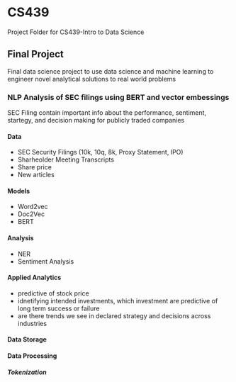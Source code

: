 # CS439
Project Folder for CS439-Intro to Data Science

## Final Project
Final data science project to use data science and machine learning to engineer novel analytical solutions to real world problems

### NLP Analysis of SEC filings using BERT and vector embessings
SEC Filing contain important info about the performance, sentiment, startegy, and decision making for publicly traded companies

#### Data
- SEC Security Filings (10k, 10q, 8k, Proxy Statement, IPO)
- Sharheolder Meeting Transcripts
- Share price
- New articles

#### Models
- Word2vec
- Doc2Vec
- BERT
#### Analysis
- NER
- Sentiment Analysis
#### Applied Analytics
- predictive of stock price
- idnetifying intended investments, which investment are predictive of long term success or failure
- are there trends we see in declared strategy and decisions across industries
#### Data Storage
#### Data Processing
##### Tokenization
